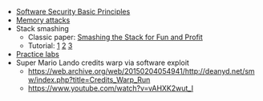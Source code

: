 - [Software Security Basic Principles](https://nebelwelt.net/teaching/18-527-SoftSec/slides/03-basic_principles.pdf)
- [Memory attacks](http://www.cs.columbia.edu/~suman/security_arch/memory_attacks.pdf)
- Stack smashing
  - Classic paper: [Smashing the Stack for Fun and Profit](https://insecure.org/stf/smashstack.html)
  - Tutorial: [1](https://blog.techorganic.com/2015/04/10/64-bit-linux-stack-smashing-tutorial-part-1/) [2](https://blog.techorganic.com/2015/04/21/64-bit-linux-stack-smashing-tutorial-part-2/) [3](https://blog.techorganic.com/2016/03/18/64-bit-linux-stack-smashing-tutorial-part-3/)
- [Practice labs](http://csapp.cs.cmu.edu/3e/labs.html)
- Super Mario Lando credits warp via software exploit
  - https://web.archive.org/web/20150204054941/http://deanyd.net/smw/index.php?title=Credits_Warp_Run 
  - https://www.youtube.com/watch?v=vAHXK2wut_I
